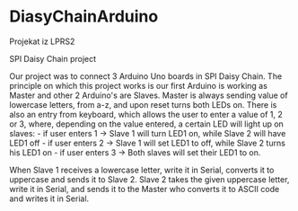 # DiasyChainArduino
Projekat iz LPRS2

SPI Daisy Chain project

Our project was to connect 3 Arduino Uno boards in SPI Daisy Chain.
The principle on which this project works is our first Arduino is 
working as Master and other 2 Arduino's are Slaves. Master is always
sending value of lowercase letters, from a-z, and upon reset turns both LEDs on. 
There is also an entry from keyboard, which
allows the user to enter a value of 1, 2 or 3, where, depending on
the value entered, a certain LED will light up on slaves:
	- if user enters 1 -> Slave 1 will turn LED1 on, while Slave 2
will have LED1 off
	- if user enters 2 -> Slave 1 will set LED1 to off, while
Slave 2 turns his LED1 on
	- if user enters 3 -> Both slaves will set their LED1 to on.
  
When Slave 1 receives a lowercase letter, write it in Serial, 
converts it to uppercase and sends it to Slave 2. 
Slave 2 takes the given uppercase letter, write it in Serial, 
and sends it to the Master who converts it to ASCII code and writes it in Serial.
